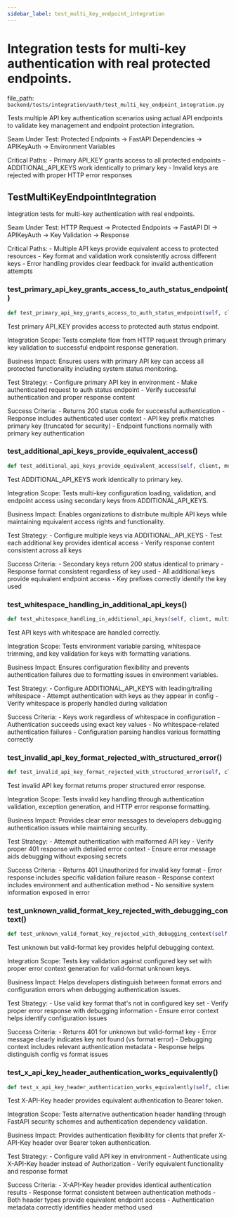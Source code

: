 ```yaml
---
sidebar_label: test_multi_key_endpoint_integration
---
```


# Integration tests for multi-key authentication with real protected endpoints.

  file_path: `backend/tests/integration/auth/test_multi_key_endpoint_integration.py`

Tests multiple API key authentication scenarios using actual API endpoints
to validate key management and endpoint protection integration.

Seam Under Test:
    Protected Endpoints → FastAPI Dependencies → APIKeyAuth → Environment Variables

Critical Paths:
    - Primary API_KEY grants access to all protected endpoints
    - ADDITIONAL_API_KEYS work identically to primary key
    - Invalid keys are rejected with proper HTTP error responses

## TestMultiKeyEndpointIntegration

Integration tests for multi-key authentication with real endpoints.

Seam Under Test:
    HTTP Request → Protected Endpoints → FastAPI DI → APIKeyAuth → Key Validation → Response
    
Critical Paths:
    - Multiple API keys provide equivalent access to protected resources
    - Key format and validation work consistently across different keys
    - Error handling provides clear feedback for invalid authentication attempts

### test_primary_api_key_grants_access_to_auth_status_endpoint()

```python
def test_primary_api_key_grants_access_to_auth_status_endpoint(self, client, production_environment):
```

Test primary API_KEY provides access to protected auth status endpoint.

Integration Scope:
    Tests complete flow from HTTP request through primary key validation
    to successful endpoint response generation.
    
Business Impact:
    Ensures users with primary API key can access all protected
    functionality including system status monitoring.
    
Test Strategy:
    - Configure primary API key in environment
    - Make authenticated request to auth status endpoint
    - Verify successful authentication and proper response content
    
Success Criteria:
    - Returns 200 status code for successful authentication
    - Response includes authenticated user context
    - API key prefix matches primary key (truncated for security)
    - Endpoint functions normally with primary key authentication

### test_additional_api_keys_provide_equivalent_access()

```python
def test_additional_api_keys_provide_equivalent_access(self, client, multiple_api_keys_environment):
```

Test ADDITIONAL_API_KEYS work identically to primary key.

Integration Scope:
    Tests multi-key configuration loading, validation, and endpoint
    access using secondary keys from ADDITIONAL_API_KEYS.
    
Business Impact:
    Enables organizations to distribute multiple API keys while
    maintaining equivalent access rights and functionality.
    
Test Strategy:
    - Configure multiple keys via ADDITIONAL_API_KEYS
    - Test each additional key provides identical access
    - Verify response content consistent across all keys
    
Success Criteria:
    - Secondary keys return 200 status identical to primary
    - Response format consistent regardless of key used
    - All additional keys provide equivalent endpoint access
    - Key prefixes correctly identify the key used

### test_whitespace_handling_in_additional_api_keys()

```python
def test_whitespace_handling_in_additional_api_keys(self, client, multiple_api_keys_environment):
```

Test API keys with whitespace are handled correctly.

Integration Scope:
    Tests environment variable parsing, whitespace trimming,
    and key validation for keys with formatting variations.
    
Business Impact:
    Ensures configuration flexibility and prevents authentication
    failures due to formatting issues in environment variables.
    
Test Strategy:
    - Configure ADDITIONAL_API_KEYS with leading/trailing whitespace
    - Attempt authentication with keys as they appear in config
    - Verify whitespace is properly handled during validation
    
Success Criteria:
    - Keys work regardless of whitespace in configuration
    - Authentication succeeds using exact key values
    - No whitespace-related authentication failures
    - Configuration parsing handles various formatting correctly

### test_invalid_api_key_format_rejected_with_structured_error()

```python
def test_invalid_api_key_format_rejected_with_structured_error(self, client, production_environment):
```

Test invalid API key format returns proper structured error response.

Integration Scope:
    Tests invalid key handling through authentication validation,
    exception generation, and HTTP error response formatting.
    
Business Impact:
    Provides clear error messages to developers debugging
    authentication issues while maintaining security.
    
Test Strategy:
    - Attempt authentication with malformed API key
    - Verify proper 401 response with detailed error context
    - Ensure error message aids debugging without exposing secrets
    
Success Criteria:
    - Returns 401 Unauthorized for invalid key format
    - Error response includes specific validation failure reason
    - Response context includes environment and authentication method
    - No sensitive system information exposed in error

### test_unknown_valid_format_key_rejected_with_debugging_context()

```python
def test_unknown_valid_format_key_rejected_with_debugging_context(self, client, production_environment):
```

Test unknown but valid-format key provides helpful debugging context.

Integration Scope:
    Tests key validation against configured key set with proper
    error context generation for valid-format unknown keys.
    
Business Impact:
    Helps developers distinguish between format errors and
    configuration errors when debugging authentication issues.
    
Test Strategy:
    - Use valid key format that's not in configured key set
    - Verify proper error response with debugging information
    - Ensure error context helps identify configuration issues
    
Success Criteria:
    - Returns 401 for unknown but valid-format key
    - Error message clearly indicates key not found (vs format error)
    - Debugging context includes relevant authentication metadata
    - Response helps distinguish config vs format issues

### test_x_api_key_header_authentication_works_equivalently()

```python
def test_x_api_key_header_authentication_works_equivalently(self, client, production_environment):
```

Test X-API-Key header provides equivalent authentication to Bearer token.

Integration Scope:
    Tests alternative authentication header handling through
    FastAPI security schemes and authentication dependency validation.
    
Business Impact:
    Provides authentication flexibility for clients that prefer
    X-API-Key header over Bearer token authentication.
    
Test Strategy:
    - Configure valid API key in environment
    - Authenticate using X-API-Key header instead of Authorization
    - Verify equivalent functionality and response format
    
Success Criteria:
    - X-API-Key header provides identical authentication results
    - Response format consistent between authentication methods
    - Both header types provide equivalent endpoint access
    - Authentication metadata correctly identifies header method used
